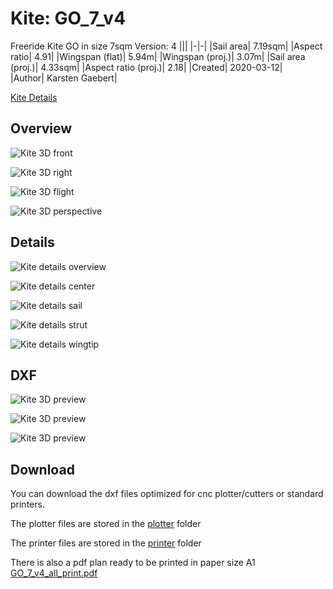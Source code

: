 # Kite: GO_7_v4 #
Freeride Kite GO in size 7sqm
Version: 4
|||
|-|-|
|Sail area|                       7.19sqm|
|Aspect ratio|                   4.91|
|Wingspan (flat)|                 5.94m|
|Wingspan (proj.)|                3.07m| 
|Sail area (proj.)|               4.33sqm| 
|Aspect ratio (proj.)|            2.18|
|Created|                         2020-03-12|  
|Author|                          Karsten Gaebert|


[Kite Details](https://github.com/wingworks/GO-7/raw/master/GO_7_v4_3d.jpg)

## Overview

![Kite 3D front](https://github.com/wingworks/GO-7/raw/master/GO_7_v4_front.png)

![Kite 3D right](https://github.com/wingworks/GO-7/raw/master/GO_7_v4_right.png)

![Kite 3D flight](https://github.com/wingworks/GO-7/raw/master/GO_7_v4_bottom.png)

![Kite 3D perspective](https://github.com/wingworks/GO-7/raw/master/GO_7_v4_perspective.png)

## Details

![Kite details overview](https://github.com/wingworks/GO-7/raw/master/GO_7_v4_all.jpg)

![Kite details center](https://github.com/wingworks/GO-7/raw/master/GO_7_v4_center.jpg)

![Kite details sail](https://github.com/wingworks/GO-7/raw/master/GO_7_v4_sail.jpg)

![Kite details strut](https://github.com/wingworks/GO-7/raw/master/GO_7_v4_strut.jpg)

![Kite details wingtip](https://github.com/wingworks/GO-7/raw/master/GO_7_v4_tip.jpg)

## DXF

![Kite 3D preview](https://github.com/wingworks/GO-7/raw/master/GO_7_v4_2d.jpg)

![Kite 3D preview](https://github.com/wingworks/GO-7/raw/master/GO_7_v4_2d_tubes.jpg)

![Kite 3D preview](https://github.com/wingworks/GO-7/raw/master/GO_7_v4_2d_sail.jpg)


## Download

You can download the dxf files optimized for cnc plotter/cutters or standard printers.

The plotter files are stored in the [plotter](https://github.com/wingworks/GO-7/tree/master/plotter) folder

The printer files are stored in the [printer](https://github.com/wingworks/GO-7/tree/master/print) folder

There is also a pdf plan ready to be printed in paper size A1 [GO_7_v4_all_print.pdf](https://github.com/wingworks/GO-7/blob/master/print/GO_7_v4_all_print.pdf)



